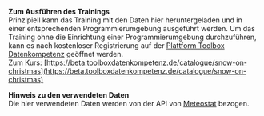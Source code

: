 **Zum Ausführen des Trainings**<br>
Prinzipiell kann das Training mit den Daten hier heruntergeladen und in einer entsprechenden Programmierumgebung ausgeführt werden.
Um das Training ohne die Einrichtung einer Programmierumgebung durchzuführen, kann es nach kostenloser Registrierung auf der [Plattform Toolbox Datenkompetenz](https://beta.toolboxdatenkompetenz.de) geöffnet werden.<br>
Zum Kurs: [https://beta.toolboxdatenkompetenz.de/catalogue/snow-on-christmas](https://beta.toolboxdatenkompetenz.de/catalogue/snow-on-christmas)

**Hinweis zu den verwendeten Daten** <br>
Die hier verwendeten Daten werden von der API von [Meteostat](https://meteostat.net/de/) bezogen. 
